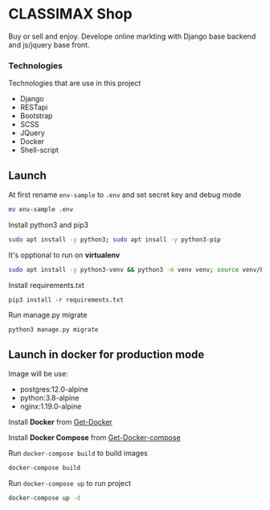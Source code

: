 # CLASSIMAX Shop

Buy or sell and enjoy. Develope online markting with Django base backend and js/jquery base front.

### Technologies

Technologies that are use in this project

* Django
* RESTapi
* Bootstrap
* SCSS
* JQuery
* Docker
* Shell-script

## Launch

At first rename `env-sample` to `.env` and set secret key and debug mode

```bash
mv env-sample .env
```

Install python3 and pip3

```bash
sudo apt install -y python3; sudo apt insall -y python3-pip
```

It's opptional to run on **virtualenv**

```bash
sudo apt install -y python3-venv && python3 -m venv venv; source venv/bin/activate
```

Install requirements.txt

```
pip3 install -r requirements.txt
```

Run manage.py migrate 

```bash
python3 manage.py migrate
```

## Launch in docker for production mode

Image will be use:

* postgres:12.0-alpine
* python:3.8-alpine
* nginx:1.19.0-alpine

Install **Docker** from [Get-Docker](https://docs.docker.com/get-docker/)

Install **Docker Compose** from [Get-Docker-compose](https://docs.docker.com/compose/install/)

Run `docker-compose build` to build images

```bash
docker-compose build
```

Run `docker-compose up` to run project 

```bash
docker-compose up -d
```
